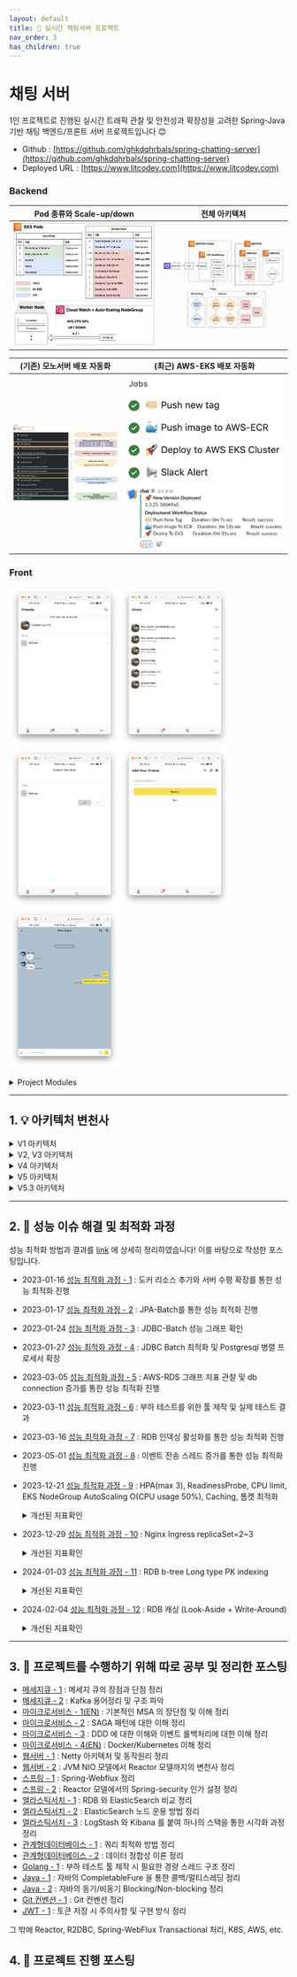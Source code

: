 ```yaml
---
layout: default
title: 📌 실시간 채팅서버 프로젝트
nav_order: 3
has_children: true
---
```


# **채팅 서버**
1인 프로젝트로 진행된 실시간 트래픽 관찰 및 안전성과 확장성을 고려한 Spring-Java 기반 채팅 백엔드/프론트 서버 프로젝트입니다 😊

* Github : [https://github.com/ghkdqhrbals/spring-chatting-server](https://github.com/ghkdqhrbals/spring-chatting-server)
* Deployed URL : [https://www.litcodev.com](https://www.litcodev.com)

### Backend

| Pod 종류와 Scale-up/down | 전체 아키텍처 | 
|--|--|
| ![pods](../../assets/chat/archtecture/pods.png) | ![architecture](../../assets/chat/archtecture/arc.png) |

| (기존) 모노서버 배포 자동화 | (최근) AWS-EKS 배포 자동화 | 
|--|--|
| ![monodeploy](../../assets/chat/archtecture/monodeploy.png) | ![multijob](../../assets/chat/archtecture/multijob.png) ![slack](../../assets/chat/archtecture/slack.png) |

### Front

<img src="../../assets/chat/1.png" alt="Image 1" width="200"><img src="../../assets/chat/2.png" alt="Image 2" width="200"><img src="../../assets/chat/3.png" alt="Image 3" width="200"><img src="../../assets/chat/4.png" alt="Image 4" width="200"><img src="../../assets/chat/5.png" alt="Image 5" width="200">

<details><summary> Project Modules </summary><div markdown="1">

1. `common-dto` : 에러 처리와 다양한 변수 및 dto들을 관리하는 모듈입니다.
2. `gateway-service` : Netty, (Spring-Cloud-Gateway) 통합 백엔드 엔트리를 제공하는 게이트웨이로써 JWT 토큰 검증 및 유저권한에 따라 백엔드에 엑세스를 허가해주는 모듈입니다.
3. `config-service` : 여러 설정파일들을 rabbitMQ와 actuator로 여러 서버에 전파하는 역할을 수행합니다.
4. `discovery-service` : Eureka 서버로 `gateway-service` 에게 로드밸런싱을 위한 서버 url 리스트를 반환해주는 역할을 수행합니다.
5. `docker-elk` : `엘라스틱 서치` + `로그 스태시` + `키바나` 를 병합하여 도커라이징 된 라이브러리로, `Kafka` 의 newUser 토픽을 읽어와 인덱스에 저장 및 그래프화 하는 모듈입니다.
6. `인증서버` : Undertow, JWT 토큰 발급 및 `채팅서버`와 `고객서버`에 유저 추가 이벤트를 Saga Orchestration 방식으로 전파하는 역할을 수행합니다.
7. `채팅서버` : Tomcat, 채팅서비스를 제공하는 서버입니다.
8. `고객서버` : Tomcat, 사용자의 계좌를 관리하는 서버입니다.
9. `주문서버` : (**Not set**) 사용자의 상품주문을 관리하는 서버입니다.
10. `상품서버` : (**Not set**) 상품목록을 관리하는 서버입니다.
11. `kafkaMQ` : `인증서버`, `고객서버`, `주문서버` 가 유저정보를 서로 전파받을 떄 사용됩니다. 또한 RDB 의 Backup를 생성할 때 사용되며 ELK 의 통계를 만들때 사용되는 백본망입니다.
12. `rabbitMQ` : Actuator 에 설정파일들을 실시간으로 전파할 떄 사용되는 메세지큐입니다.
13. `nginx` : (deprecated)
14. `Redis` : 이벤트 전송 상태를 저장할 때 사용하는 DB입니다.
15. `RDB` : (Postgres) AWS-RDS 및 localDB 를 사용하며, 주요서비스들의 데이터들을 저장합니다.

</div></details>


-----

## 1.  💡 아키텍처 변천사

<details><summary> V1 아키텍처 </summary><div markdown="1">

![img](../../assets/img/kafka/kafkaVersion.png)

</div></details>

<details><summary> V2, V3 아키텍처 </summary><div markdown="1">

![img](../../assets/img/es/final.png)

</div></details>

<details><summary> V4 아키텍처 </summary><div markdown="1">

![img](../../assets/img/msa/v3.1.0.png)

</div></details>

<details><summary> V5 아키텍처 </summary><div markdown="1">

![image](../../assets/img/msa/12.svg)

</div></details>


<details><summary> V5.3 아키텍처 </summary><div markdown="1">

<img width="880" alt="스크린샷 2023-12-15 오후 12 31 41" src="https://github.com/ghkdqhrbals/spring-chatting-server/assets/29156882/2652be5a-2d1c-4a7b-957b-d69aaa21007e">

</div></details>

------

## 2.  🔨 성능 이슈 해결 및 최적화 과정

성능 최적화 방법과 결과를 [link](https://github.com/ghkdqhrbals/spring-chatting-server/issues?q=is%3Aissue+label%3A%22feature%3A+performance%22+) 에 상세히 정리하였습니다! 이를 바탕으로 작성한 포스팅입니다. 

* 2023-01-16 [성능 최적화 과정 - 1](https://ghkdqhrbals.github.io/portfolios/docs/project/2023-01-16-chatting(13)/) : 도커 리소스 추가와 서버 수평 확장를 통한 성능 최적화 진행
* 2023-01-17 [성능 최적화 과정 - 2](https://ghkdqhrbals.github.io/portfolios/docs/project/2023-01-17-chatting(15)/) : JPA-Batch를 통한 성능 최적화 진행
* 2023-01-24 [성능 최적화 과정 - 3](https://ghkdqhrbals.github.io/portfolios/docs/project/2023-01-24-chatting(17)/) : JDBC-Batch 성능 그래프 확인
* 2023-01-27 [성능 최적화 과정 - 4](https://ghkdqhrbals.github.io/portfolios/docs/project/2023-01-27-chatting(18)/) : JDBC Batch 최적화 및 Postgresql 병렬 프로세서 확장
* 2023-03-05 [성능 최적화 과정 - 5](https://ghkdqhrbals.github.io/portfolios/docs/project/2023-03-05-chatting(21)/) : AWS-RDS 그래프 지표 관찰 및 db connection 증가를 통한 성능 최적화 진행
* 2023-03-11 [성능 최적화 과정 - 6](https://ghkdqhrbals.github.io/portfolios/docs/project/2023-03-11-chatting(23)/) : 부하 테스트를 위한 툴 제작 및 실제 테스트 결과
* 2023-03-16 [성능 최적화 과정 - 7](https://ghkdqhrbals.github.io/portfolios/docs/project/2023-03-16-chatting(25)/) : RDB 인덱싱 활성화를 통한 성능 최적화 진행
* 2023-05-01 [성능 최적화 과정 - 8](https://ghkdqhrbals.github.io/portfolios/docs/project/2023-05-01-chatting(35)/) : 이벤트 전송 스레드 증가를 통한 성능 최적화 진행
* 2023-12-21 [성능 최적화 과정 - 9](https://ghkdqhrbals.github.io/portfolios/docs/project/2023-12-21-chatting(40)/) : HPA(max 3), ReadinessProbe, CPU limit, EKS NodeGroup AutoScaling O(CPU usage 50%), Caching, 톰켓 최적화

    <details><summary> 개선된 지표확인 </summary><div markdown="1">
    
    ![img](../../assets/cd/tps.png)
    ![img](../../assets/cd/mttfb.png)
    ![img](../../assets/cd/p.png)
    
    | Metric             | Before       | After        | Change      |
    |--------------------|--------------|--------------|-------------|
    | Total Tests        | 40,228       | 181,050      | **349.29% 🟢**  |
    | Error Rate         | 51.11%(20,560)| 0.00%(0)     | **No Error 🟢** |
    | TPS 평균 (Average)  | 109.27       | 312.16       | **185.94% 🟢**  |
    | TPS p50            | 69.00        | 319.00       | **362.32% 🟢**  |
    | TPS p95            | 4.00         | 217.45       | **5362.50% 🟢** |
    | TPS p99            | 2.84         | 132.28       | **4556.34% 🟢** |
    | TPS p99.9          | 1.63         | 96.52        | **5852.76% 🟢** |
    | MTTFB 평균 (Average)| 1605.44 ms   | 950.89 ms    | **-40.68% 🟢**  |
    | MTTFB p50          | 1636.55 ms   | 919.20 ms    | **-43.90% 🟢**  |
    | MTTFB p95          | 24013.28 ms  | 1322.11 ms   | **-94.47% 🟢**  |
    | MTTFB p99          | 27690.40 ms  | 1833.22 ms   | **-93.40% 🟢**  |
    | MTTFB p99.9        | 28157.50 ms  | 2099.12 ms   | **-92.52% 🟢**  |
    | MTTFB 차이 평균 (Average Difference)| 2838.38 ms | 112.52 ms | **-96.04% 🟢**  |
    | MTTFB 평균적인 변동률 (Average Variability)| 75.00% | 10.67% | **-85.77% 🟢**  |
    
    </div></details>

* 2023-12-29 [성능 최적화 과정 - 10](https://ghkdqhrbals.github.io/portfolios/docs/project/2023-12-29-chatting(41)/) : Nginx Ingress replicaSet=2~3

    <details><summary> 개선된 지표확인 </summary><div markdown="1">

    ![img](../../assets/ingresspod/Untitled.png)
    ![img](../../assets/ingresspod/Untitled2.png)
    ![img](../../assets/ingresspod/Untitled3.png)

    | Metric                               | Ingress Pod 1 | Ingress Pod 2 | Change     |
    |--------------------|---------------|------------|-------------------|-------------|
    | Total Tests                          | 181,050       | 240,587       | 32.93% 🟢  |
    | Error Rate                          | 0.00%(0)      | 0.00%(3)      | N/A        |
    | TPS 평균 (Average)                     | 312.16        | 410.55        | 31.51% 🟢  |
    | TPS p50                              | 319.00        | 422.50        | 32.38% 🟢  |
    | TPS p95                              | 217.45        | 288.60        | 32.69% 🟢  |
    | TPS p99                              | 132.28        | 147.62        | 11.62% 🟢  |
    | TPS p99.9                            | 96.52         | 37.04         | -61.68% 🔴 |
    | MTTFB 평균 (Average)                   | 950.89 ms     | 709.86 ms     | -25.29% 🟢 |
    | MTTFB p50                            | 919.20 ms     | 693.65 ms     | -24.54% 🟢 |
    | MTTFB p95                            | 1322.11 ms    | 958.64 ms     | -27.49% 🟢 |
    | MTTFB p99                            | 1833.22 ms    | 1117.45 ms    | -39.05% 🟢 |
    | MTTFB p99.9                          | 2099.12 ms    | 1396.80 ms    | -33.54% 🟢 |
    | MTTFB 차이 평균 (Average Difference)     | 112.52 ms     | 58.82 ms      | -47.66% 🟢 |
    | MTTFB 평균적인 변동률 (Average Variability) | 10.67%        | 7.67%         | -28.09% 🟢 |
    
    </div></details>

* 2024-01-03 [성능 최적화 과정 - 11](https://ghkdqhrbals.github.io/portfolios/docs/project/2024-01-03-chatting(42)/) : RDB b-tree Long type PK indexing

    <details><summary> 개선된 지표확인 </summary><div markdown="1">
    
    | Metric          | Before     | After      | Change            |
    |-----------------|------------|------------|-------------------|
    | Total Tests     | 220,313    | 236,957    | 7.54% 🟢          |
    | Error Rate      | 0.00%(7)   | 0.00%(0)   | -                 |
    | TPS 평균          | 377.24     | 404.36     | 7.18% 🟢          |
    | TPS p50         | 390.25     | 420.50     | 7.76% 🟢          |
    | TPS p95         | 270.60     | 277.90     | 2.69% 🟢          |
    | TPS p99         | 92.58      | 64.34      | -30.53% 🔴        |
    | TPS p99.9       | 34.05      | 43.17      | 26.74% 🟢         |
    | MTTFB 평균        | 496.27 ms  | 456.42 ms  | -8.03% 🟢         |
    | MTTFB p50       | 480.31 ms  | 431.84 ms  | -10.07% 🟢        |
    | MTTFB p95       | 882.81 ms  | 799.67 ms  | -9.41% 🟢         |
    | MTTFB p99       | 1163.81 ms | 1130.67 ms | -2.84% 🟢         |
    | MTTFB p99.9     | 1225.86 ms | 1275.62 ms | 4.06% 🔴          |
    | MTTFB 차이 평균     | 106.51 ms  | 74.02 ms   | -30.46% 🟢        |
    | MTTFB 평균적인 변동률  | 20.77%     | 15.27%     | -26.60% 🟢        |
    
    </div></details>
  
* 2024-02-04 [성능 최적화 과정 - 12](https://ghkdqhrbals.github.io/portfolios/docs/project/2024-02-04-chatting(47)/) : RDB 캐싱 (Look-Aside + Write-Around)

    <details><summary> 개선된 지표확인 </summary><div markdown="1">

    ![img](../../assets/caching/Untitled.png)
    ![img](../../assets/caching/Untitled2.png)
    ![img](../../assets/caching/Untitled3.png)    

    | Metric                               | Before       | After        | Change     |
    |--------------------|--------------|--------------|------------|
    | Total Tests                          | 12,356       | 16,788       | 36.00% 🟢  |
    | Error Rate                           | 0.00%(0)     | 0.00%(0)     | 0 ⚪        |
    | TPS 평균 (Average)                     | 228.81       | 310.89       | 35.87% 🟢  |
    |  TPS p50                             | 240.50       | 307.50       | 27.84% 🟢  |
    | TPS p95                              | 162.40       | 282.85       | 74.20% 🟢  |
    | TPS p99                              | 107.09       | 237.47       | 121.77% 🟢 |
    | TPS p99.9                            | 90.36        | 223.55       | 147.24% 🟢 |
    | MTTFB 평균 (Average)                   | 438.32 ms   | 324.82 ms   | -25.93% 🟢 |
    | MTTFB p50                            | 432.94 ms   | 323.11 ms   | -25.27% 🟢 |
    | MTTFB p95                            | 733.43 ms   | 380.09 ms   | -48.14% 🟢 |
    | MTTFB p99                            | 912.43 ms   | 471.73 ms   | -48.31% 🟢 |
    | MTTFB p99.9                          | 951.93 ms   | 496.67 ms   | -47.85% 🟢 |
    | MTTFB 차이 평균 (Average Difference)     | 65.06 ms | 24.31 ms | -62.68% 🟢 |
    | MTTFB 평균적인 변동률 (Average Variability) | 13.73% | 7.67% | -44.11% 🟢 |
    
    </div></details>


------

## 3.  📕 프로젝트를 수행하기 위해 따로 공부 및 정리한 포스팅 
* [메세지큐 - 1](https://ghkdqhrbals.github.io/portfolios/docs/메세지큐/2022-12-01-message-queue/) : 메세지 큐의 장점과 단점 정리
* [메세지큐 - 2](https://ghkdqhrbals.github.io/portfolios/docs/메세지큐/2022-12-02-kafka/) : Kafka 용어정리 및 구조 파악 
* [마이크로서비스 - 1(EN)](https://ghkdqhrbals.github.io/portfolios/docs/msa/2022-09-05-micro-service-architecture2/) : 기본적인 MSA 의 장단점 및 이해 정리
* [마이크로서비스 - 2](https://ghkdqhrbals.github.io/portfolios/docs/msa/2022-09-04-micro-service-architecture1/) : SAGA 패턴에 대한 이해 정리 
* [마이크로서비스 - 3](https://ghkdqhrbals.github.io/portfolios/docs/msa/2023-03-22-msa1/) : DDD 에 대한 이해와 이벤트 롤백처리에 대한 이해 정리
* [마이크로서비스 - 4(EN)](https://ghkdqhrbals.github.io/portfolios/docs/msa/2022-05-30-msa-docker-kubernetes/) : Docker/Kubernetes 이해 정리
* [웹서버 - 1](https://ghkdqhrbals.github.io/portfolios/docs/Java/6/) : Netty 아키텍처 및 동작원리 정리 
* [웹서버 - 2](https://ghkdqhrbals.github.io/portfolios/docs/Java/5/) : JVM NIO 모델에서 Reactor 모델까지의 변천사 정리
* [스프링 - 1](https://ghkdqhrbals.github.io/portfolios/docs/Java/2/) : Spring-Webflux 정리
* [스프링 - 2](https://ghkdqhrbals.github.io/portfolios/docs/Java/3/) : Reactor 모델에서의 Spring-security 인가 설정 정리
* [엘라스틱서치 - 1](https://ghkdqhrbals.github.io/portfolios/docs/elasticSearch/2022-12-31-elastic-search/) : RDB 와 ElasticSearch 비교 정리
* [엘라스틱서치 - 2](https://ghkdqhrbals.github.io/portfolios/docs/elasticSearch/2023-01-01-elastic-search(2)/) : ElasticSearch 노드 운용 방법 정리
* [엘라스틱서치 - 3](https://ghkdqhrbals.github.io/portfolios/docs/elasticSearch/2023-01-02-elastic-search(3)/) : LogStash 와 Kibana 를 붙여 하나의 스택을 통한 시각화 과정 정리
* [관계형데이터베이스 - 1](https://ghkdqhrbals.github.io/portfolios/docs/데이터베이스/db1/) : 쿼리 최적화 방법 정리
* [관계형데이터베이스 - 2](https://ghkdqhrbals.github.io/portfolios/docs/데이터베이스/2022-11-20-DB-3/) : 데이터 정합성 이론 정리
* [Golang - 1](https://ghkdqhrbals.github.io/portfolios/docs/Go언어/2022-09-18-thread-goroutine/) : 부하 테스트 툴 제작 시 필요한 경량 스레드 구조 정리
* [Java - 1](https://ghkdqhrbals.github.io/portfolios/docs/Java/java3/) : 자바의 CompletableFure 을 통한 콜백/멀티스레딩 정리
* [Java - 2](https://ghkdqhrbals.github.io/portfolios/docs/Java/java1/) : 자바의 동기/비동기 Blocking/Non-blocking 정리
* [Git 컨벤션 - 1](https://accurate-allspice-e0a.notion.site/git-convention-9e8f78c9d33346bca965c30fb6537d5a) : Git 컨벤션 정리
* [JWT - 1](https://accurate-allspice-e0a.notion.site/jwt-2eb41c679cfe4fa4b5210594482b8025?pvs=4) : 토큰 저장 시 주의사항 및 구현 방식 정리

그 밖에 Reactor, R2DBC, Spring-WebFlux Transactional 처리, K8S, AWS, etc. 

## 4.  📗 프로젝트 진행 포스팅